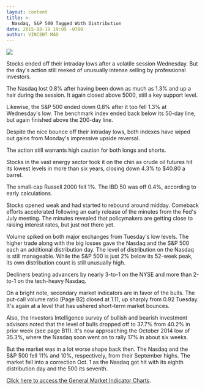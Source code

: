 ```yaml
---
layout: content
title: >-
  Nasdaq, S&P 500 Tagged With Distribution
date: 2015-08-19 19:05 -0700
author: VINCENT MAO
---
```






![](https://www.investors.com/wp-content/uploads/ibd-migrated-images/MPv_150820_635755950074152262.png)









  

Stocks ended off their intraday lows after a volatile session Wednesday. But the day's action still reeked of unusually intense selling by professional investors.

  

The Nasdaq lost 0.8% after having been down as much as 1.3% and up a hair during the session. It again closed above 5000, still a key support level.

  

Likewise, the S&P 500 ended down 0.8% after it too fell 1.3% at Wednesday's low. The benchmark index ended back below its 50-day line, but again finished above the 200-day line.

  

Despite the nice bounce off their intraday lows, both indexes have wiped out gains from Monday's impressive upside reversal.

  

The action still warrants high caution for both longs and shorts.

  

Stocks in the vast energy sector took it on the chin as crude oil futures hit its lowest levels in more than six years, closing down 4.3% to $40.80 a barrel.

  

The small-cap Russell 2000 fell 1%. The IBD 50 was off 0.4%, according to early calculations.

  

Stocks opened weak and had started to rebound around midday. Comeback efforts accelerated following an early release of the minutes from the Fed's July meeting. The minutes revealed that policymakers are getting close to raising interest rates, but just not there yet.

  

Volume spiked on both major exchanges from Tuesday's low levels. The higher trade along with the big losses gave the Nasdaq and the S&P 500 each an additional distribution day. The level of distribution on the Nasdaq is still manageable. While the S&P 500 is just 2% below its 52-week peak, its own distribution count is still unusually high.

  

Decliners beating advancers by nearly 3-to-1 on the NYSE and more than 2-to-1 on the tech-heavy Nasdaq.

  

On a bright note, secondary market indicators are in favor of the bulls. The put-call volume ratio (Page B2) closed at 1.11, up sharply from 0.92 Tuesday. It's again at a level that has ushered short-term market bounces.

  

Also, the Investors Intelligence survey of bullish and bearish investment advisors noted that the level of bulls dropped off to 37.7% from 40.2% in prior week (see page B11). It's now approaching the October 2014 low of 35.3%, where the Nasdaq soon went on to rally 17% in about six weeks.

  

But the market was in a lot worse shape back then. The Nasdaq and the S&P 500 fell 11% and 10%, respectively, from their September highs. The market fell into a correction Oct. 1 as the Nasdaq got hit with its eighth distribution day and the 500 its seventh.

  

[Click here to access the General Market Indicator Charts](https://www.investors.com/pdf/GMI_082015.pdf).




